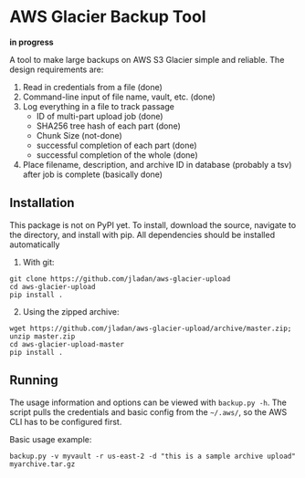 AWS Glacier Backup Tool
=======================

**in progress**

A tool to make large backups on AWS S3 Glacier simple and reliable. The design requirements
are:
1. Read in credentials from a file (done)
2. Command-line input of file name, vault, etc. (done)
2. Log everything in a file to track passage
   - ID of multi-part upload job (done)
   - SHA256 tree hash of each part (done)
   - Chunk Size (not-done)
   - successful completion of each part (done)
   - successful completion of the whole (done)
4. Place filename, description, and archive ID in database (probably a tsv)
   after job is complete (basically done)

## Installation

This package is not on PyPI yet. To install, download the source, navigate to the directory, and install with pip. All dependencies should be installed automatically

1. With git:
```
git clone https://github.com/jladan/aws-glacier-upload
cd aws-glacier-upload
pip install .
```

2. Using the zipped archive:
```
wget https://github.com/jladan/aws-glacier-upload/archive/master.zip; 
unzip master.zip
cd aws-glacier-upload-master
pip install .
```

## Running

The usage information and options can be viewed with `backup.py -h`. The script pulls the credentials and basic config from the `~/.aws/`, so the AWS CLI has to be configured first.

Basic usage example:
```
backup.py -v myvault -r us-east-2 -d "this is a sample archive upload" myarchive.tar.gz
```
